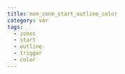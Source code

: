 ```yaml
---
title: mom_zone_start_outline_color
category: var
tags:
  - zones
  - start
  - outline
  - trigger
  - color
---
```

